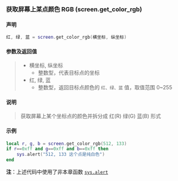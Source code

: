 ### 获取屏幕上某点颜色 RGB (**screen\.get\_color\_rgb**)


#### 声明
```lua
红, 绿, 蓝 = screen.get_color_rgb(横坐标, 纵坐标)
```

#### 参数及返回值
> - 横坐标, 纵坐标
>   - 整数型，代表目标点的坐标
> - 红, 绿, 蓝
>   - 整数型，返回目标点颜色的 `红、绿、蓝` 值，取值范围 0~255

#### 说明
> 获取屏幕上某个坐标点的颜色并拆分成 红\(R\) 绿\(G\) 蓝\(B\) 形式  
  
#### 示例  
```lua
local r, g, b = screen.get_color_rgb(512, 133)
if r==0xff and g==0xff and b==0xff then
    sys.alert("512, 133 这个点是纯白色")
end
```
**注**：上述代码中使用了非本章函数 [`sys.alert`](/Handbook/sys/sys.alert.md)

